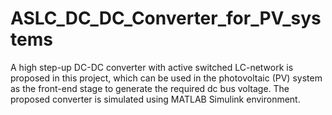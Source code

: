 # ASLC_DC_DC_Converter_for_PV_systems
A high step-up DC-DC converter with active switched LC-network is proposed in this project, which can be used in the photovoltaic (PV) system as the front-end stage to generate the required dc bus voltage. The proposed converter is simulated using MATLAB Simulink environment.
